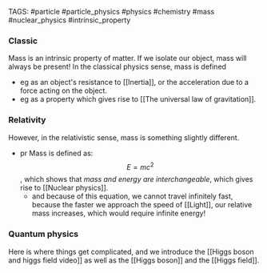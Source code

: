 TAGS: #particle #particle_physics #physics #chemistry #mass #nuclear_physics #intrinsic_property

### Classic
Mass is an intrinsic property of matter. If we isolate our object, mass will always be present! In the classical physics sense, mass is defined
- eg as an object's resistance to [[Inertia]], or the acceleration due to a force acting on the object.
- eg as a property which gives rise to [[The universal law of gravitation]]. 

### Relativity
However, in the relativistic sense, mass is something slightly different.
- pr Mass is defined as: $$E=mc^2$$, which shows that *mass and energy are interchangeable*, which gives rise to [[Nuclear physics]]. 
	- and because of this equation, we cannot travel infinitely fast, because the faster we approach the speed of [[Light]], our relative mass increases, which would require infinite energy! 

### Quantum physics
Here is where things get complicated, and we introduce the [[Higgs boson and higgs field video]] as well as the [[Higgs boson]] and the [[Higgs field]]. 

